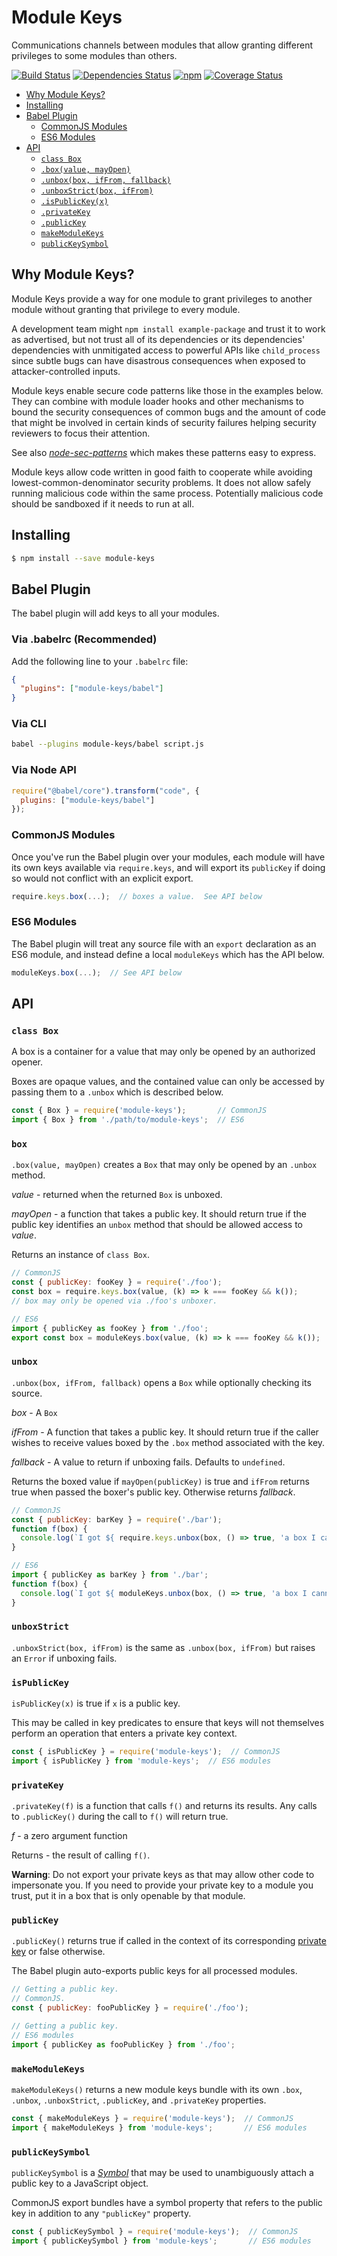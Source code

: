 # Module Keys

Communications channels between modules that allow granting
different privileges to some modules than others.

[![Build Status](https://travis-ci.org/mikesamuel/module-keys.svg?branch=master)](https://travis-ci.org/mikesamuel/module-keys)
[![Dependencies Status](https://david-dm.org/mikesamuel/module-keys/status.svg)](https://david-dm.org/mikesamuel/module-keys)
[![npm](https://img.shields.io/npm/v/module-keys.svg)](https://www.npmjs.com/package/module-keys)
[![Coverage Status](https://coveralls.io/repos/github/mikesamuel/module-keys/badge.svg?branch=master)](https://coveralls.io/github/mikesamuel/module-keys?branch=master)

*  [Why Module Keys?](#why-module-keys)
*  [Installing](#installing)
*  [Babel Plugin](#babel-plugin)
   *  [CommonJS Modules](#commonjs-modules)
   *  [ES6 Modules](#es6-modules)
*  [API](#api)
   * [`class Box`](#class-box)
   * [`.box(value, mayOpen)`](#box)
   * [`.unbox(box, ifFrom, fallback)`](#unbox)
   * [`.unboxStrict(box, ifFrom)`](#unboxstrict)
   * [`.isPublicKey(x)`](#ispublickey)
   * [`.privateKey`](#privatekey)
   * [`.publicKey`](#publickey)
   * [`makeModuleKeys`](#makemodulekeys)
   * [`publicKeySymbol`](#publickeysymbol)

## Why Module Keys?
Module Keys provide a way for one module to grant privileges to another
module without granting that privilege to every module.

A development team might `npm install example-package` and trust it to
work as advertised, but not trust all of its dependencies or its
dependencies' dependencies with unmitigated access to powerful APIs
like `child_process` since subtle bugs can have disastrous consequences
when exposed to attacker-controlled inputs.

Module keys enable secure code patterns like those in the examples
below.  They can combine with module loader hooks and other mechanisms
to bound the security consequences of common bugs and the amount of
code that might be involved in certain kinds of security failures
helping security reviewers to focus their attention.

See also [*node-sec-patterns*](https://www.npmjs.com/package/node-sec-patterns)
which makes these patterns easy to express.

Module keys allow code written in good faith to cooperate while
avoiding lowest-common-denominator security problems.  It does not
allow safely running malicious code within the same process.
Potentially malicious code should be sandboxed if it needs to run at
all.


## Installing

```sh
$ npm install --save module-keys
```
## Babel Plugin
The babel plugin will add keys to all your modules.

### Via .babelrc (Recommended)
Add the following line to your `.babelrc` file:

```json
{
  "plugins": ["module-keys/babel"]
}
```

### Via CLI
```sh
babel --plugins module-keys/babel script.js
```

### Via Node API
```js
require("@babel/core").transform("code", {
  plugins: ["module-keys/babel"]
});
```

### CommonJS Modules
Once you've run the Babel plugin over your modules, each module will have
its own keys available via `require.keys`, and will export its `publicKey`
if doing so would not conflict with an explicit export.

```js
require.keys.box(...);  // boxes a value.  See API below
```

### ES6 Modules
The Babel plugin will treat any source file with an `export` declaration
as an ES6 module, and instead define a local `moduleKeys` which has the API
below.

```js
moduleKeys.box(...);  // See API below
```

## API

### `class Box`
A box is a container for a value that may only be opened by an authorized opener.

Boxes are opaque values, and the contained value can only be accessed by passing
them to a `.unbox` which is described below.

```js
const { Box } = require('module-keys');       // CommonJS
import { Box } from './path/to/module-keys';  // ES6
```

### `box`
`.box(value, mayOpen)` creates a `Box` that may only be opened by an `.unbox` method.

*value* - returned when the returned `Box` is unboxed.

*mayOpen* - a function that takes a public key.  It should return true if the
public key identifies an `unbox` method that should be allowed access to *value*.

Returns an instance of `class Box`.

```js
// CommonJS
const { publicKey: fooKey } = require('./foo');
const box = require.keys.box(value, (k) => k === fooKey && k());
// box may only be opened via ./foo's unboxer.
```

```js
// ES6
import { publicKey as fooKey } from './foo';
export const box = moduleKeys.box(value, (k) => k === fooKey && k());
```

### `unbox`
`.unbox(box, ifFrom, fallback)` opens a `Box` while optionally checking its
source.

*box* - A `Box`

*ifFrom* - A function that takes a public key.  It should return true if
the caller wishes to receive values boxed by the `.box` method associated
with the key.

*fallback* - A value to return if unboxing fails.  Defaults to `undefined`.

Returns the boxed value if `mayOpen(publicKey)` is true and `ifFrom` returns
true when passed the boxer's public key.  Otherwise returns *fallback*.

```js
// CommonJS
const { publicKey: barKey } = require('./bar');
function f(box) {
  console.log(`I got ${ require.keys.unbox(box, () => true, 'a box I cannot open') }`)
}
```

```js
// ES6
import { publicKey as barKey } from './bar';
function f(box) {
  console.log(`I got ${ moduleKeys.unbox(box, () => true, 'a box I cannot open') }`)
}
```

### `unboxStrict`
`.unboxStrict(box, ifFrom)` is the same as `.unbox(box, ifFrom)` but raises
an `Error` if unboxing fails.

### `isPublicKey`
`isPublicKey(x)` is true if `x` is a public key.

This may be called in key predicates to ensure that keys will not themselves
perform an operation that enters a private key context.

```js
const { isPublicKey } = require('module-keys');  // CommonJS
import { isPublicKey } from 'module-keys';  // ES6 modules
```

### `privateKey`
`.privateKey(f)` is a function that calls `f()` and returns its results.
Any calls to `.publicKey()` during the call to `f()` will return true.

*f* - a zero argument function

Returns - the result of calling `f()`.

**Warning**: Do not export your private keys as that may allow other
code to impersonate you.  If you need to provide your private key to a
module you trust, put it in a box that is only openable by that
module.

### `publicKey`
`.publicKey()` returns true if called in the context of its
corresponding [private key](#privatekey) or false otherwise.

The Babel plugin auto-exports public keys for all processed modules.

```js
// Getting a public key.
// CommonJS.
const { publicKey: fooPublicKey } = require('./foo');
```

```js
// Getting a public key.
// ES6 modules
import { publicKey as fooPublicKey } from './foo';
```

### `makeModuleKeys`
`makeModuleKeys()` returns a new module keys bundle with its own
`.box`, `.unbox`, `.unboxStrict`, `.publicKey`, and `.privateKey`
properties.

```js
const { makeModuleKeys } = require('module-keys');  // CommonJS
import { makeModuleKeys } from 'module-keys';       // ES6 modules
```

### `publicKeySymbol`
`publicKeySymbol` is a [*Symbol*](https://developer.mozilla.org/en-US/docs/Web/JavaScript/Reference/Global_Objects/Symbol)
that may be used to unambiguously attach a public key to a JavaScript object.

CommonJS export bundles have a symbol property that refers to the public key in addition
to any `"publicKey"` property.

```js
const { publicKeySymbol } = require('module-keys');  // CommonJS
import { publicKeySymbol } from 'module-keys';       // ES6 modules
```
